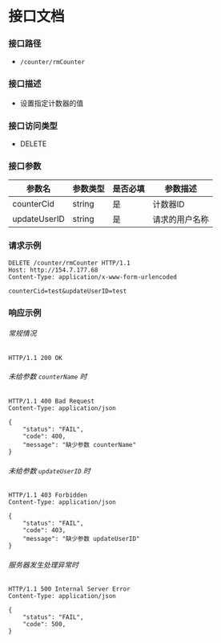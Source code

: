 # 接口文档

### 接口路径

- `/counter/rmCounter`

### 接口描述

- 设置指定计数器的值

### 接口访问类型

- DELETE

### 接口参数

| 参数名          | 参数类型   | 是否必填 | 参数描述    |
| ------------ | ------ | ---- | ------- |
| counterCid  | string | 是    | 计数器ID   |
| updateUserID | string | 是    | 请求的用户名称 |

### 请求示例

```http
DELETE /counter/rmCounter HTTP/1.1
Host: http://154.7.177.68
Content-Type: application/x-www-form-urlencoded

counterCid=test&updateUserID=test
```

### 响应示例

###### 常规情况

```http
HTTP/1.1 200 OK
```

###### 未给参数 `counterName` 时

```http
HTTP/1.1 400 Bad Request
Content-Type: application/json

{
    "status": "FAIL",
    "code": 400,
    "message": "缺少参数 counterName"
}
```

###### 未给参数 `updateUserID` 时

```http
HTTP/1.1 403 Forbidden
Content-Type: application/json

{
    "status": "FAIL",
    "code": 403,
    "message": "缺少参数 updateUserID"
}
```

###### 服务器发生处理异常时

```http
HTTP/1.1 500 Internal Server Error
Content-Type: application/json

{
    "status": "FAIL",
    "code": 500,
}
```
